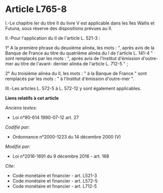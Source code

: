 # Article L765-8

I.-Le chapitre Ier du titre II du livre V est applicable dans les îles Wallis et Futuna, sous réserve des dispositions
prévues au II. 

II.-Pour l'application du II de l'article L. 521-3 : 

1° A la première phrase du deuxième alinéa, les mots : ", après avis de la Banque de France au titre du quatrième alinéa du I
de l'article L. 141-4 " sont remplacés par les mots : ", après avis de l'Institut d'émission d'outre-mer au titre de l'avant-
dernier alinéa de l'article L. 712-5 " ; 

2° Au troisième alinéa du II, les mots : " à la Banque de France " sont remplacés par les mots : " à l'Institut d'émission
d'outre-mer ". 

III.-Les articles L. 572-5 à L. 572-12 y sont également applicables.

**Liens relatifs à cet article**

_Anciens textes_:

  - Loi n°90-614 1990-07-12 art. 27

_Codifié par_:

  - Ordonnance n°2000-1223 du 14 décembre 2000 (V)

_Modifié par_:

  - Loi n°2016-1691 du 9 décembre 2016 - art. 168

_Cite_:

  - Code monétaire et financier - art. L521-3
  - Code monétaire et financier - art. L572-5
  - Code monétaire et financier - art. L712-5
